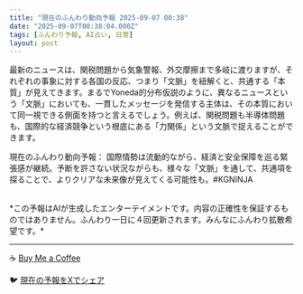 ```yaml
---
title: "現在のふんわり動向予報 2025-09-07 00:38"
date: "2025-09-07T00:38:04.000Z"
tags: [ふんわり予報, AI占い, 日常]
layout: post
---
```


最新のニュースは、関税問題から気象警報、外交摩擦まで多岐に渡りますが、それぞれの事象に対する各国の反応、つまり「文脈」を紐解くと、共通する「本質」が見えてきます。まるでYoneda的分布仮説のように、異なるニュースという「文脈」においても、一貫したメッセージを発信する主体は、その本質において同一視できる側面を持つと言えるでしょう。例えば、関税問題も半導体問題も、国際的な経済競争という根底にある「力関係」という文脈で捉えることができます。


現在のふんわり動向予報：
国際情勢は流動的ながら、経済と安全保障を巡る緊張感が継続。予断を許さない状況ながらも、様々な「文脈」を通して、共通項を探ることで、よりクリアな未来像が見えてくる可能性も。#KGNINJA

<br>
*この予報はAIが生成したエンターテイメントです。内容の正確性を保証するものではありません。ふんわり一日に４回更新されます。みんなにふんわり拡散希望です。*

---
☕️ [Buy Me a Coffee](https://www.buymeacoffee.com/kgninja)

🐦 [現在の予報をXでシェア](https://twitter.com/intent/tweet?text=%E7%8F%BE%E5%9C%A8%E3%81%AE%E3%81%B5%E3%82%93%E3%82%8F%E3%82%8A%E4%BA%88%E5%A0%B1%3A%20%E3%80%8C%E6%9C%80%E6%96%B0%E3%81%AE%E3%83%8B%E3%83%A5%E3%83%BC%E3%82%B9%E3%81%AF%E3%80%81%E9%96%A2%E7%A8%8E%E5%95%8F%E9%A1%8C%E3%81%8B%E3%82%89%E6%B0%97%E8%B1%A1%E8%AD%A6%E5%A0%B1%E3%80%81%E5%A4%96%E4%BA%A4%E6%91%A9%E6%93%A6%E3%81%BE%E3%81%A7%E5%A4%9A%E5%B2%90%E3%81%AB%E6%B8%A1%E3%82%8A%E3%81%BE%E3%81%99%E3%81%8C%E3%80%81%E3%81%9D%E3%82%8C%E3%81%9E%E3%82%8C%E3%81%AE%E4%BA%8B%E8%B1%A1%E3%81%AB%E5%AF%BE%E3%81%99%E3%82%8B%E5%90%84%E5%9B%BD%E3%81%AE%E5%8F%8D%E5%BF%9C%E3%80%81%E3%81%A4%E3%81%BE%E3%82%8A%E3%80%8C%E6%96%87%E8%84%88%E3%80%8D%E3%82%92%E7%B4%90%E8%A7%A3%E3%81%8F%E3%81%A8%E3%80%81%E5%85%B1%E9%80%9A%E3%81%99%E3%82%8B%E3%80%8C%E6%9C%AC%E8%B3%AA%E3%80%8D%E3%81%8C%E8%A6%8B%E3%81%88%E3%81%A6%E3%81%8D%E3%81%BE%E3%81%99%E3%80%82%E3%80%8D%23KGNINJA%20%E7%B6%9A%E3%81%8D%E3%81%AF%E3%83%96%E3%83%AD%E3%82%B0%E3%81%A7%EF%BC%81%F0%9F%91%87&url=https%3A%2F%2Fkg-ninja.github.io%2FFunwariyoso%2F)
